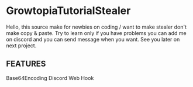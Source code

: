 # GrowtopiaTutorialStealer
Hello, this source make for newbies on coding / want to make stealer don't make copy & paste. Try to learn only if you have problems you can add me on discord and you can send message when you want. See you later on next project.

<!-- FEATURES -->
## FEATURES
Base64Encoding
Discord Web Hook
